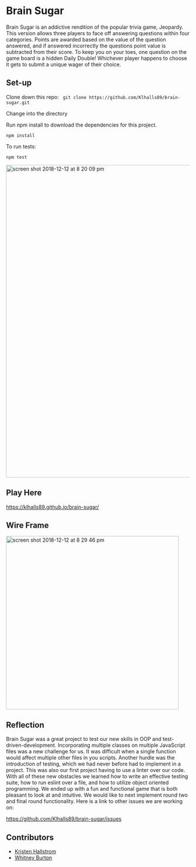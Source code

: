 # Brain Sugar 

Brain Sugar is an addictive rendition of the popular trivia game, Jeopardy. This version allows three players to face off answering questions within four categories. Points are awarded based on the value of the question answered, and if answered incorrectly the questions point value is subtracted from their score. To keep you on your toes, one question on the game board is a hidden Daily Double! Whichever player happens to choose it gets to submit a unique wager of their choice.

## Set-up

Clone down this repo: 
` git clone https://github.com/Klhalls89/brain-sugar.git`

Change into the directory

Run npm install to download the dependencies for this project.

` npm install `

To run tests: 

` npm test `

<img width="853" alt="screen shot 2018-12-12 at 8 20 09 pm" src="https://user-images.githubusercontent.com/41968928/49913629-7db7cd00-fe4b-11e8-95a7-c522d4254892.png">

## Play Here
https://klhalls89.github.io/brain-sugar/

## Wire Frame
<img width="473" alt="screen shot 2018-12-12 at 8 29 46 pm" src="https://user-images.githubusercontent.com/41968928/49913945-c2903380-fe4c-11e8-9e43-4cc22d1c2ab8.png">

## Reflection

Brain Sugar was a great project to test our new skills in OOP and test-driven-development. Incorporating multiple classes on multiple JavaScript files was a new challenge for us. It was difficult when a single function would affect multiple other files in you scripts. Another hurdle was the introduction of testing, which we had never before had to implement in a project.  This was also our first project having to use a linter over our code. With all of these new obstacles we learned how to write an effective testing suite, how to run eslint over a file, and how to utilize object oriented programming. We ended up with a fun and functional game that is both pleasant to look at and intuitive. We would like to next implement round two and final round functionality. Here is a link to other issues we are working on:

https://github.com/Klhalls89/brain-sugar/issues

## Contributors 

* [Kristen Hallstrom](https://github.com/Klhalls89)
* [Whitney Burton](https://github.com/whitneyburton)
